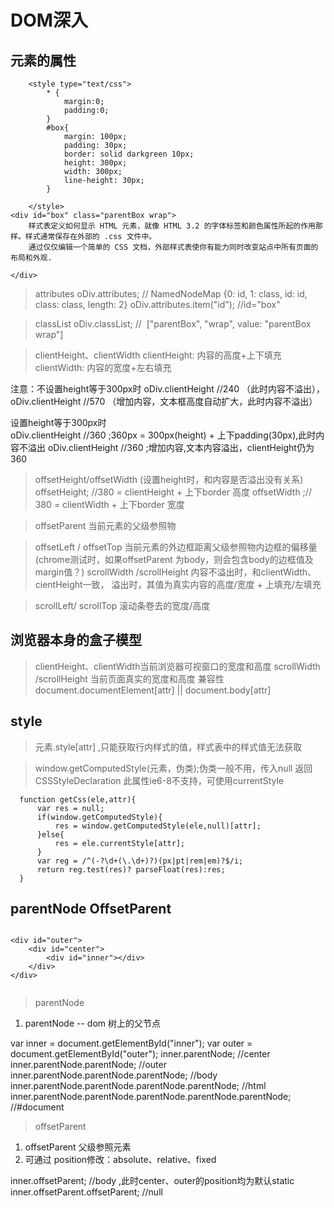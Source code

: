 # DOM深入

## 元素的属性

```
    <style type="text/css">
        * {
            margin:0;
            padding:0;
        }
        #box{
            margin: 100px;
            padding: 30px;
            border: solid darkgreen 10px;
            height: 300px;
            width: 300px;
            line-height: 30px;
        }
        
    </style>
<div id="box" class="parentBox wrap">
    样式表定义如何显示 HTML 元素，就像 HTML 3.2 的字体标签和颜色属性所起的作用那样。样式通常保存在外部的 .css 文件中。
    通过仅仅编辑一个简单的 CSS 文档，外部样式表使你有能力同时改变站点中所有页面的布局和外观.
    
</div>
```

> attributes
  oDiv.attributes; // NamedNodeMap {0: id, 1: class, id: id, class: class, length: 2}
  oDiv.attributes.item("id"); //id="box"

> classList
oDiv.classList; //  ["parentBox", "wrap", value: "parentBox wrap"]

> clientHeight、clientWidth
clientHeight: 内容的高度+上下填充
clientWidth: 内容的宽度+左右填充

注意：不设置height等于300px时
oDiv.clientHeight //240 （此时内容不溢出），
oDiv.clientHeight //570 （增加内容，文本框高度自动扩大，此时内容不溢出）

设置height等于300px时            
oDiv.clientHeight //360  ;360px = 300px(height) + 上下padding(30px),此时内容不溢出
oDiv.clientHeight //360  ;增加内容,文本内容溢出，clientHeight仍为360
            

> offsetHeight/offsetWidth
  (设置height时，和内容是否溢出没有关系)
   offsetHeight; //380 = clientHeight + 上下border 高度
   offsetWidth ;// 380 = clientWidth + 上下border 宽度
   
> offsetParent 当前元素的父级参照物

> offsetLeft / offsetTop 当前元素的外边框距离父级参照物内边框的偏移量
  (chrome测试时，如果offsetParent 为body，则会包含body的边框值及margin值？)
> scrollWidth /scrollHeight
  > 内容不溢出时，和clientWidth、cientHeight一致，
  > 溢出时，其值为真实内容的高度/宽度 + 上填充/左填充

> scrollLeft/ scrollTop
  滚动条卷去的宽度/高度
  
## 浏览器本身的盒子模型

> clientHeight、clientWidth当前浏览器可视窗口的宽度和高度
> scrollWidth /scrollHeight 当前页面真实的宽度和高度
> 兼容性 document.documentElement[attr] || document.body[attr]

## style
> 元素.style[attr] ,只能获取行内样式的值，样式表中的样式值无法获取

> window.getComputedStyle(元素，伪类);伪类一般不用，传入null
  返回 CSSStyleDeclaration
  此属性ie6-8不支持，可使用currentStyle
  
```
  function getCss(ele,attr){
      var res = null;
      if(window.getComputedStyle){
          res = window.getComputedStyle(ele,null)[attr];
      }else{
          res = ele.currentStyle[attr];
      }
      var reg = /^(-?\d+(\.\d+)?)(px|pt|rem|em)?$/i;
      return reg.test(res)? parseFloat(res):res;
  }
```

## parentNode OffsetParent

```

<div id="outer">
    <div id="center">
        <div id="inner"></div>
    </div>
</div>


```

> parentNode
1. parentNode -- dom 树上的父节点

var inner = document.getElementById("inner");
var outer = document.getElementById("outer");
inner.parentNode; //center
inner.parentNode.parentNode; //outer
inner.parentNode.parentNode.parentNode; //body
inner.parentNode.parentNode.parentNode.parentNode; //html
inner.parentNode.parentNode.parentNode.parentNode.parentNode; //#document

> offsetParent
1. offsetParent 父级参照元素
2. 可通过 position修改：absolute、relative、fixed

inner.offsetParent; //body ,此时center、outer的position均为默认static
inner.offsetParent.offsetParent; //null
